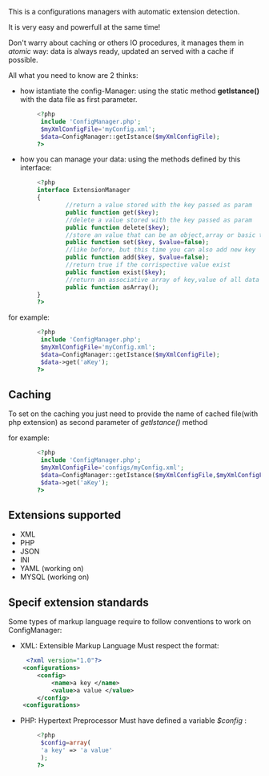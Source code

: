 This is a configurations managers with automatic extension detection.

It is very easy and powerfull at the same time!


Don't warry about caching or others IO procedures, it manages them in _atomic_ way: data is always ready, updated an served with a cache if possible.


All what you need to know are 2 thinks:


* how istantiate the config-Manager: using the static method **getIstance()** with the data file as first parameter. 

``` php
        <?php
         include 'ConfigManager.php';
         $myXmlConfigFile='myConfig.xml';
         $data=ConfigManager::getIstance($myXmlConfigFile);
        ?>
```

* how you can manage your data:
using the methods defined by this interface:

``` php
        <?php
        interface ExtensionManager
        {
                //return a value stored with the key passed as param
                public function get($key);
                //delete a value stored with the key passed as param 
                public function delete($key);
                //store an value that can be an object,array or basic type in the corrispective key, or store all variables inside an array or object passed like key  
                public function set($key, $value=false);
                //like before, but this time you can also add new key
                public function add($key, $value=false);
                //return true if the corrispective value exist
                public function exist($key);
                //return an associative array of key,value of all data
                public function asArray();
        }
        ?>
```

for example:

``` php
        <?php
         include 'ConfigManager.php';
         $myXmlConfigFile='myConfig.xml';
         $data=ConfigManager::getIstance($myXmlConfigFile);
         $data->get('aKey'); 
        ?>
```

## Caching
To set on the caching you just need to provide the name of cached file(with php extension) as second parameter of _getIstance()_ method

for example:

``` php
        <?php
         include 'ConfigManager.php';
         $myXmlConfigFile='configs/myConfig.xml';
         $data=ConfigManager::getIstance($myXmlConfigFile,$myXmlConfigFile.'php');
         $data->get('aKey'); 
        ?>
```

## Extensions supported

* XML
* PHP
* JSON
* INI
* YAML (working on)
* MYSQL (working on)

## Specif extension standards
Some types of markup language require to follow conventions to work on ConfigManager:
* XML: Extensible Markup Language
 Must respect the format:

``` xml
     <?xml version="1.0"?>
    <configurations>
        <config>
            <name>a key </name>
            <value>a value </value>
        </config>
    <configurations>
```
* PHP: Hypertext Preprocessor 
 Must have defined a variable _$config_ :

``` php
        <?php
         $config=array(
         'a key' => 'a value'
         );
        ?>
```
